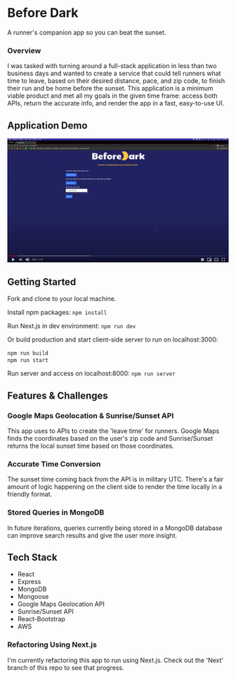 # Before Dark
A runner's companion app so you can beat the sunset.

### Overview
I was tasked with turning around a full-stack application in less than two business days and wanted to create a service that could tell runners what time to leave, based on their desired distance, pace, and zip code, to finish their run and be home before the sunset. This application is a minimum viable product and met all my goals in the given time frame: access both APIs, return the accurate info, and render the app in a fast, easy-to-use UI.

## Application Demo
[![](/screenshots/demo.png)](https://youtu.be/W5VZa5SV2lw)

## Getting Started
Fork and clone to your local machine.

Install npm packages:
```npm install```

Run Next.js in dev environment:
```npm run dev```

Or build production and start client-side server to run on localhost:3000:
```
npm run build
npm run start
```

Run server and access on localhost:8000:
```npm run server```

## Features & Challenges

### Google Maps Geolocation & Sunrise/Sunset API
This app uses to APIs to create the 'leave time' for runners. Google Maps finds the coordinates based on the user's zip code and Sunrise/Sunset returns the local sunset time based on those coordinates.

### Accurate Time Conversion
The sunset time coming back from the API is in military UTC. There's a fair amount of logic happening on the client side to render the time locally in a friendly format.

### Stored Queries in MongoDB
In future iterations, queries currently being stored in a MongoDB database can improve search results and give the user more insight.

## Tech Stack
- React
- Express
- MongoDB
- Mongoose
- Google Maps Geolocation API
- Sunrise/Sunset API
- React-Bootstrap
- AWS

### Refactoring Using Next.js
I'm currently refactoring this app to run using Next.js. Check out the 'Next' branch of this repo to see that progress.